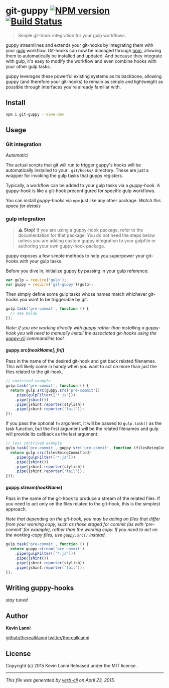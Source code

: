 # git-guppy [![NPM version](https://badge.fury.io/js/git-guppy.svg)](http://badge.fury.io/js/git-guppy) [![Build Status](https://travis-ci.org/therealklanni/git-guppy.svg?branch=master)](https://travis-ci.org/therealklanni/git-guppy)

> Simple git-hook integration for your gulp workflows.

guppy streamlines and extends your git-hooks by integrating them with your 
[gulp](http://gulpjs.com) workflow. Git-hooks can now be managed through 
[npm](https://npmjs.org), allowing them to automatically be installed and 
updated. And because they integrate with gulp, it's easy to modify the workflow 
and even combine hooks with your other gulp tasks.

guppy leverages these powerful existing systems as its backbone, allowing guppy
(and therefore your git-hooks) to remain as simple and lightweight as possible
through interfaces you're already familiar with.

## Install
```bash
npm i git-guppy --save-dev
```

## Usage

### Git integration

*Automatic!* 

The actual scripts that git will run to trigger guppy's hooks will be automatically
installed to your `.git/hooks/` directory. These are just a wrapper for invoking 
the gulp tasks that guppy registers.

Typically, a workflow can be added to your gulp tasks via a *guppy-hook*. A 
guppy-hook is like a git-hook preconfigured for specific gulp workflows.

You can install *guppy-hooks* via `npm` just like any other package. *Watch this
space for details*

### gulp integration

> :warning: **Stop!** If you are using a guppy-hook package, refer to the 
documentation for that package. You do not need the steps below unless you are 
adding custom guppy integration to your gulpfile or authoring your own guppy-hook
package.

guppy exposes a few simple methods to help you superpower your git-hooks with
your gulp tasks.

Before you dive in, initialize guppy by passing in your gulp reference:

```js
var gulp = require('gulp');
var guppy = require('git-guppy')(gulp);
```

Then simply define some gulp tasks whose names match whichever git-hooks you
want to be triggerable by git.

```js
gulp.task('pre-commit', function () {
  // see below
});
```

*Note: if you are working directly with guppy rather than installing a guppy-hook
you will need to manually install the associated git-hooks using the 
[guppy-cli](https://github.com/therealklanni/guppy-cli) commandline tool.*

#### guppy.src(*hookName[, fn]*)

Pass in the name of the desired git-hook and get back related filenames. This
will likely come in handy when you want to act on more than just the files
related to the git-hook.

```js
// contrived example
gulp.task('pre-commit', function () {
  return gulp.src(guppy.src('pre-commit'))
    .pipe(gulpFilter(['*.js']))
    .pipe(jshint())
    .pipe(jshint.reporter(stylish))
    .pipe(jshint.reporter('fail'));
});
```

If you pass the optional `fn` argument, it will be passed to `gulp.task()` as the
task function, but the first argument will be the related filenames and gulp will
provide its callback as the last argument.

```js
// less contrived example
gulp.task('pre-commit', guppy.src('pre-commit', function (filesBeingCommitted) {
  return gulp.src(filesBeingCommitted)
    .pipe(gulpFilter(['*.js']))
    .pipe(jshint())
    .pipe(jshint.reporter(stylish))
    .pipe(jshint.reporter('fail'));
}));
```

#### guppy.stream(*hookName*)

Pass in the name of the git-hook to produce a stream of the related files. If 
you need to act only on the files related to the git-hook, this is the simplest
approach.

*Note that depending on the git-hook, you may be acting on files that differ from
your working copy, such as those staged for commit (as with 'pre-commit' for 
example), rather than the working copy. If you need to act on the working-copy 
files, use `guppy.src()` instead.*

```js
gulp.task('pre-commit', function () {
  return guppy.stream('pre-commit')
    .pipe(gulpFilter(['*.js']))
    .pipe(jshint())
    .pipe(jshint.reporter(stylish))
    .pipe(jshint.reporter('fail'));
});
```

## Writing guppy-hooks

*stay tuned*

## Author
**Kevin Lanni**

[github/therealklanni](https://github.com/therealklanni)
[twitter/therealklanni](http://twitter.com/therealklanni)

## License
Copyright (c) 2015 Kevin Lanni
Released under the MIT license.

***

_This file was generated by [verb-cli](https://github.com/assemble/verb-cli) on April 23, 2015._


<!-- reflinks generated by verb-reflinks plugin -->

[verb]: https://github.com/assemble/verb
[template]: https://github.com/jonschlinkert/template
[assemble]: http://assemble.io